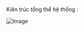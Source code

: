 Kiên trúc tổng thể hệ thống : 

![Image](https://github.com/user-attachments/assets/9be6f7fc-b2e1-4011-be7b-c750014fd02b)
